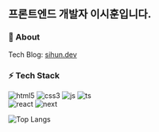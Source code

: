 <!--
## Hi there 👋

**lee-sihun/lee-sihun** is a ✨ _special_ ✨ repository because its `README.md` (this file) appears on your GitHub profile.

Here are some ideas to get you started:

- 🔭 I’m currently working on ...
- 🌱 I’m currently learning ...
- 👯 I’m looking to collaborate on ...
- 🤔 I’m looking for help with ...
- 💬 Ask me about ...
- 📫 How to reach me: ...
- 😄 Pronouns: ...
- ⚡ Fun fact: ...
-->
## 프론트엔드 개발자 이시훈입니다.
### 🔭 About
Tech Blog: [sihun.dev](https://sihun.dev/blog)

### ⚡️ Tech Stack   
![html5](https://img.shields.io/badge/HTML5-E34F26?style=flat&logo=html5&logoColor=white)
![css3](https://img.shields.io/badge/CSS3-1572B6?style=flat&logo=css3&logoColor=white)
![js](https://img.shields.io/badge/JavaScript-F7DF1E?style=flat&logo=JavaScript&logoColor=white)
![ts](https://img.shields.io/badge/TypeScript-007ACC?style=flat&logo=typescript&logoColor=white)  
![react](https://img.shields.io/badge/React-20232A?style=flat&logo=react&logoColor=61DAFB)
![next](https://img.shields.io/badge/Next.js-000?logo=nextdotjs&logoColor=fff&style=flat)

![Top Langs](https://github-readme-stats.vercel.app/api/top-langs/?username=lee-sihun&layout=compact)

